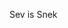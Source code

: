 Sev is Snek

<!---
SevUru/SevUru is a ✨ special ✨ repository because its `README.md` (this file) appears on your GitHub profile.
You can click the Preview link to take a look at your changes.
--->
